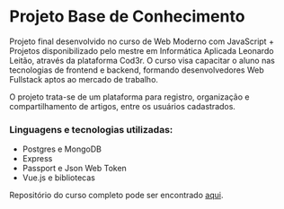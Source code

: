 # Projeto Base de Conhecimento

Projeto final desenvolvido no curso de Web Moderno com JavaScript + Projetos disponibilizado pelo mestre em Informática Aplicada Leonardo Leitão, através da plataforma Cod3r. O curso visa capacitar o aluno nas tecnologias de frontend e backend, formando desenvolvedores Web Fullstack aptos ao mercado de trabalho. 

O projeto trata-se de um plataforma para registro, organização e compartilhamento de artigos, entre os usuários cadastrados. 

### Linguagens e tecnologias utilizadas:
<ul>
  <li> Postgres e MongoDB </li>
  <li> Express </li>
  <li> Passport e Json Web Token </li>
  <li> Vue.js e bibliotecas </li>
</ul>



Repositório do curso completo pode ser encontrado <a href="https://github.com/ChristopherHauschild/curso-web-moderno-cod3r">aqui</a>.

